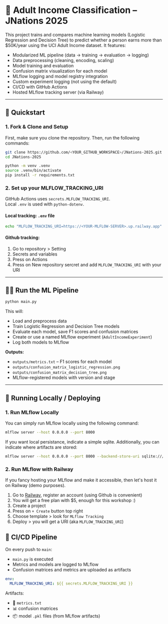
# 🧠 Adult Income Classification – JNations 2025

This project trains and compares machine learning models (Logistic Regression and Decision Tree) to predict whether a person earns more than $50K/year using the UCI Adult Income dataset. It features:

- Modularized ML pipeline (data → training → evaluation → logging)
- Data preprocessing (cleaning, encoding, scaling)
- Model training and evaluation
- Confusion matrix visualization for each model
- MLflow logging and model registry integration
- Custom experiment logging (not using the default)
- CI/CD with GitHub Actions
- Hosted MLflow tracking server (via Railway)

---

## 🚀 Quickstart

### 1. Fork & Clone and Setup

First, make sure you clone the repository. Then, run the following commands:

```bash
git clone https://github.com/<YOUR_GITHUB_WORKSPACE>/JNations-2025.git
cd JNations-2025

python -m venv .venv
source .venv/bin/activate
pip install -r requirements.txt
```

### 2. Set up your MLFLOW_TRACKING_URI
GitHub Actions uses `secrets.MLFLOW_TRACKING_URI`.  
Local `.env` is used with `python-dotenv`.

#### Local tracking: `.env` file
```bash
echo "MLFLOW_TRACKING_URI=https://<YOUR-MLFLOW-SERVER>.up.railway.app" > .env
```

#### Github tracking:
1. Go to repository > Setting
2. Secrets and variables
3. Press on Actions
4. Press on New repository sercret and add `MLFLOW_TRACKING_URI` with your URI

---

## 🏋️‍♀️ Run the ML Pipeline

```bash
python main.py
```

This will:
- Load and preprocess data
- Train Logistic Regression and Decision Tree models
- Evaluate each model, save F1 scores and confusion matrices
- Create or use a named MLflow experiment (`AdultIncomeExperiment`)
- Log both models to MLflow

**Outputs:**
- `outputs/metrics.txt` – F1 scores for each model
- `outputs/confusion_matrix_logistic_regression.png`
- `outputs/confusion_matrix_decision_tree.png`
- MLflow-registered models with version and stage

---

## 🚀 Running Locally / Deploying

### 1. Run MLflow Locally
You can simply run MLflow locally using the following command:

```bash
mlflow server --host 0.0.0.0 --port 8000
```

If you want local persistance, indicate a simple sqlite. Additionally, you can indicate where artifacts are stored:
```bash
mlflow server --host 0.0.0.0 --port 8000 --backend-store-uri sqlite:///mlflow.db --default-artifact-root ./mlruns
```

### 2. Run MLflow with Railway
If you fancy hosting your MLflow and make it accessible, then let's host it on Railway (demo purposes).
1. Go to [Railway](www.railway.com]), register an account (using Github is convenient)
2. You will get a free plan with $5, enough for this workshop :)
3. Create a project
4. Press on `+ Create` button top right
5. Choose template > look for `MLflow Tracking`
6. Deploy > you will get a URI (aka `MLFLOW_TRACKING_URI`)
## 🤖 CI/CD Pipeline

On every push to `main`:

- `main.py` is executed
- Metrics and models are logged to MLflow
- Confusion matrices and metrics are uploaded as artifacts

```yaml
env:
  MLFLOW_TRACKING_URI: ${{ secrets.MLFLOW_TRACKING_URI }}
```

Artifacts:
- 📄 `metrics.txt`
- 📊 confusion matrices
- 📦 model `.pkl` files (from MLflow artifacts)
